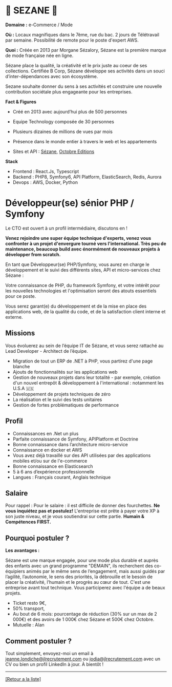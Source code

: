 # 👚 SEZANE 👚

**Domaine :** e-Commerce / Mode

**Où :** Locaux magnifiques dans le 7ème, rue du bac. 2 jours de Télétravail par semaine. Possibilité de remote pour le poste d'expert AWS.

**Quoi :** Créée en 2013 par Morgane Sézalory, Sézane est la première marque de mode française née en ligne.

Sézane place la qualité, la créativité et le prix juste au coeur de ses collections. Certifiée B Corp, Sézane développe ses activités dans un souci d’inter-dépendances avec son écosystème. 

Sezane souhaite donner du sens à ses activités et construire une nouvelle contribution sociétale plus engageante pour les entreprises.  

**Fact & Figures**

* Créé en 2013 avec aujourd’hui plus de 500 personnes
* Equipe Technology composée de 30 personnes
* Plusieurs dizaines de millions de vues par mois
* Présence dans le monde entier à travers le web et les appartements

* Sites et API : <a href="https://www.sezane.com/fr">Sézane</a>, <a href="https://www.octobre-editions.com/fr">Octobre Editions</a>

**Stack**

* Frontend : React.Js, Typescript
* Backend : PHP8, Symfony6, API Platform, ElasticSearch, Redis, Aurora
* Devops : AWS, Docker, Python


# Développeur(se) sénior PHP / Symfony 

Le CTO est ouvert à un profil intermédiaire, discutons en !

**Venez rejoindre une super équipe technique d'experts, venez vous confronter à un projet d'envergure tourné vers l'international. Très peu de maintenance, beaucoup build avec énormément de nouveaux projets à développer from scratch.** 

En tant que Développeur(se) PHP/Symfony, vous aurez en charge le développement et le suivi des différents sites, API et micro-services chez Sézane :

Votre connaissance de PHP, du framework Symfony, et votre intérêt pour les nouvelles technologies et l'optimisation seront des atouts essentiels pour ce poste.

Vous serez garant(e) du développement et de la mise en place des applications web, de la qualité du code, et de la satisfaction client interne et externe.

## Missions

Vous évoluerez au sein de l’équipe IT de Sézane, et vous serez rattaché au Lead Developer - Architect de l’équipe.

* Migration de tout un ERP de .NET à PHP, vous partirez d'une page blanche
* Ajouts de fonctionnalités sur les applications web
* Gestion de nouveaux projets dans leur totalité - par exemple, création d'un nouvel entrepôt & développement à l'international : notamment les U.S.A 🇺🇸
* Développement de projets techniques de zéro 
* La réalisation et le suivi des tests unitaires
* Gestion de fortes problématiques de performance

## Profil

* Connaissances en .Net un plus
* Parfaite connaissance de Symfony, APIPlatform et Doctrine
* Bonne connaissance dans l’architecture micro-service
* Connaissance en docker et AWS
* Vous avez déjà travaillé sur des API utilisées par des applications mobiles et/ou sur de l'e-commerce
* Bonne connaissance en Elasticsearch
* 5 à 6 ans d’expérience professionnelle
* Langues : Français courant, Anglais technique

## Salaire 

Pour rappel :  Pour le salaire : il est difficile de donner des fourchettes. **Ne vous inquiétez pas et postulez!** L'entreprise est prête à payer votre XP à son juste niveau, et je vous soutiendrai sur cette partie. **Humain & Compétences FIRST.**


## Pourquoi postuler ?

**Les avantages :** 

Sézane est une marque engagée, pour une mode plus durable et auprès des enfants avec un grand programme "DEMAIN", ils recherchent des co-équipiers animés par le même sens de l’engagement, mais aussi guidés par l’agilité, l’autonomie, le sens des priorités, la débrouille et le besoin de placer la créativité, l’humain et le progrès au cœur de tout.
C'est une entreprise avant tout technique. Vous participerez avec l'équipe a de beaux projets.

* Ticket resto 9€, 
* 50% transport, 
* Au bout de 6 mois: pourcentage de réduction (30% sur un max de 2 000€) et des avoirs de 1 000€ chez Sézane et 500€ chez Octobre.
* Mutuelle : Alan



## Comment postuler ?

Tout simplement, envoyez-moi un email à jeanne.londiche@jlrecrutement.com ou jodia@jlrecrutement.com avec un CV ou bien un profil LinkedIn à jour. À bientôt ! 

----
<a href="https://github.com/jlondiche/job-board-php/blob/master/README.md">[Retour a la liste]</a>
